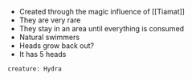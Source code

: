 - Created through the magic influence of [[Tiamat]]
- They are very rare
- They stay in an area until everything is consumed
- Natural swimmers
- Heads grow back out?
- It has 5 heads

```statblock
creature: Hydra
```